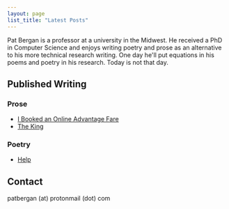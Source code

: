 ```yaml
---
layout: page
list_title: "Latest Posts"
---
```


Pat Bergan is a professor at a university in the Midwest. 
He received a PhD in Computer Science and enjoys writing poetry and prose as an alternative to his more technical research writing. 
One day he'll put equations in his poems and poetry in his research. Today is not that day.

## Published Writing


### Prose

- [I Booked an Online Advantage Fare](https://littleoldladycomedy.com/2021/08/24/i-booked-an-online-advantage-fare/)
- [The King](/king)

### Poetry

- [Help](https://purplednail.com/2023/09/12/help-by-pat-bergen/)


## Contact

patbergan (at) protonmail (dot) com